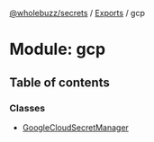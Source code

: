[@wholebuzz/secrets](../README.md) / [Exports](../modules.md) / gcp

# Module: gcp

## Table of contents

### Classes

- [GoogleCloudSecretManager](../classes/gcp.googlecloudsecretmanager.md)
